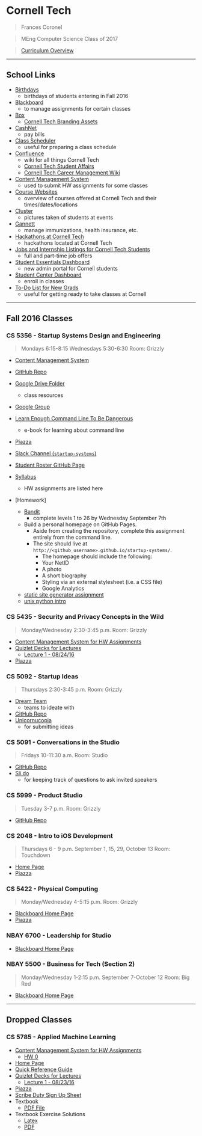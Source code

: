# Cornell Tech

> Frances Coronel

> MEng Computer Science
> Class of 2017

> [Curriculum Overview](http://tech.cornell.edu/programs/masters-programs/master-in-computer-science/curriculum-computer-science)

---

## School Links

- [Birthdays](https://docs.google.com/spreadsheets/d/1aHQDrHqX_7x240RsTYZrgTDFuewa3oPMlU8NrlwTLzM/edit#gid=1981742520)
    + birthdays of students entering in Fall 2016
- [Blackboard](https://blackboard.cornell.edu/webapps/login)
    + to manage assignments for certain classes
- [Box](https://cornell.app.box.com/files)
    + [Cornell Tech Branding Assets](https://cornell.app.box.com/s/5zs0qibswrbl3hmtg9ce)
- [CashNet](https://webauth.cashnet.com/cupayauth)
    + pay bills
- [Class Scheduler](https://classes.cornell.edu/browse/roster/FA16)
    + useful for preparing a class schedule
- [Confluence](https://confluence.cornell.edu/display/cudashboard/Home)
    + wiki for all things Cornell Tech
    + [Cornell Tech Student Affairs](https://confluence.cornell.edu/display/CTSR/Cornell+Tech+Student+Affairs)
    + [Cornell Tech Career Management Wiki](https://confluence.cornell.edu/display/nyctechcareer/CornellTech+-+Career+Management+Wiki)
- [Content Management System](https://cms-b.csuglab.cornell.edu/web/auth/?action=overview)
    + used to submit HW assignments for some classes
- [Course Websites](https://confluence.cornell.edu/display/CTSR/Course+Websites)
    + overview of courses offered at Cornell Tech and their times/dates/locations
- [Cluster](https://cluster.co/c/Cp2Mwf8XN_4/)
    + pictures taken of students at events
- [Gannett](https://mygannett.gannett.cornell.edu)
    + manage immunizations, health insurance, etc.
- [Hackathons at Cornell Tech](https://confluence.cornell.edu/pages/viewpage.action?pageId=321225482)
    + hackathons located at Cornell Tech
- [Jobs and Internship Listings for Cornell Tech Students](https://confluence.cornell.edu/pages/viewpage.action?pageId=281215229)
    + full and part-time job offers
- [Student Essentials Dashboard](https://studentessentials.cornell.edu)
    + new admin portal for Cornell students
- [Student Center Dashboard](https://studentcenter.cornell.edu)
    + enroll in classes
- [To-Do List for New Grads](https://todo.newstudents.cornell.edu/fall-2016/graduate-professional/todolist/)
    + useful for getting ready to take classes at Cornell

---

## Fall 2016 Classes

### CS 5356 - Startup Systems Design and Engineering

> Mondays 6:15-8:15
> Wednesdays 5:30-6:30
> Room: Grizzly


- [Content Management System](https://cms-a.csuglab.cornell.edu/web/auth/?action=course&courseid=34)
- [GitHub Repo](https://github.com/startup-systems/)
- [Google Drive Folder](https://drive.google.com/drive/u/0/folders/0B6LDtOCOZAA3Nl9mdmViaUNHTVE)
    + class resources
- [Google Group](https://groups.google.com/a/cornelltech.io/forum/#!forum/cs5356-fall-2016)
- [Learn Enough Command Line To Be Dangerous](https://www.learnenough.com/command-line-tutorial)
    + e-book for learning about command line
- [Piazza](https://piazza.com/cornell/fall2016/cs5356/home)
- [Slack Channel (`startup-systems`)](https://startup-systems.slack.com)
- [Student Roster GitHub Page](https://startup-systems.github.io/students/)
- [Syllabus](https://docs.google.com/document/d/1-hk6GzhV1yHU1T0E7uqcdNTtvv3fuq1_WECQOWOT2zw/edit)
    + HW assignments are listed here

- [Homework]
    + [Bandit](http://overthewire.org/wargames/bandit/)
        + complete levels 1 to 26 by Wednesday September 7th
    + Build a personal homepage on GitHub Pages.
        + Aside from creating the repository, complete this assignment entirely from the command line.
        + The site should live at `http://<github_username>.github.io/startup-systems/`.
            + The homepage should include the following:
            + Your NetID
            + A photo
            + A short biography
            + Styling via an external stylesheet (i.e. a CSS file)
            + Google Analytics
    + [static site generator assignment](https://github.com/startup-systems/static)
    + [unix python intro](https://github.com/startup-systems/unix_python_intro)

### CS 5435 - Security and Privacy Concepts in the Wild

> Monday/Wednesday 2:30-3:45 p.m.
> Room: Grizzly

- [Content Management System for HW Assignments](https://cms.csuglab.cornell.edu/web/auth/?action=course&courseid=38)
- [Quizlet Decks for Lectures](https://quizlet.com/class/3126750/)
    + [Lecture 1 - 08/24/16](https://quizlet.com/147169720/cs-5435-lecture-1-flash-cards/)
- [Piazza](https://piazza.com/cornell/fall2016/cs5435)

### CS 5092 - Startup Ideas

> Thursdays 2:30-3:45 p.m.
> Room: Grizzly

- [Dream Team](https://dreamteam.cornelltech.io/startup-ideas)
    + teams to ideate with
- [GitHub Repo](https://github.com/cornelltech/startup-ideas)
- [Unicornucopia](https://www.unicornucopia.org/)
    + for submitting ideas

### CS 5091 - Conversations in the Studio

> Fridays 10-11:30 a.m.
> Room: Studio

- [GitHub Repo](https://github.com/cornelltech/conversations-in-the-studio)
- [Sli.do](https://admin2.sli.do/events)
    + for keeping track of questions to ask invited speakers

### CS 5999 - Product Studio

> Tuesday 3-7 p.m.
> Room: Grizzly

- [GitHub Repo](https://github.com/cornelltech/product-studio)

### CS 2048 - Intro to iOS Development

> Thursdays 6 - 9 p.m.
> September 1, 15, 29, October 13
> Room: Touchdown

- [Home Page](http://www.cs.cornell.edu/courses/cs2048/2016fa/nyc/index.html)
- [Piazza](https://piazza.com/cornell/spring2016/cs2049/home)

### CS 5422 - Physical Computing

> Monday/Wednesday 4-5:15 p.m.
> Room: Grizzly

- [Blackboard Home Page](https://blackboard.cornell.edu/webapps/blackboard/content/listContent.jsp?course_id=_70514_1&content_id=_3088974_1)
- [Piazza](https://piazza.com/cornell/spring2016/cs5422/home)

### NBAY 6700 - Leadership for Studio

- [Blackboard Home Page](https://blackboard.cornell.edu/webapps/blackboard/execute/modulepage/view?course_id=_70266_1&cmp_tab_id=_86619_1&mode=view)

### NBAY 5500 - Business for Tech (Section 2)

> Monday/Wednesday 1-2:15 p.m.
> September 7-October 12
> Room: Big Red

- [Blackboard Home Page](https://blackboard.cornell.edu/webapps/blackboard/execute/modulepage/view?course_id=_69441_1&cmp_tab_id=_84923_1&mode=view)

---

## Dropped Classes

### CS 5785 - Applied Machine Learning

- [Content Management System for HW Assignments](https://cms-b.csuglab.cornell.edu/web/auth/?action=course&courseid=41)
    + [HW 0](https://cms-b.csuglab.cornell.edu/web/auth/?action=assignment&assignid=61)
- [Home Page](http://cs5785-cornell-tech-16fall.github.io/index.html)
- [Quick Reference Guide](https://docs.google.com/spreadsheets/d/1PkJNONMjhkrPB7FYkk-Fn4qNfbiAiMLQn8mxOBYvcHA/edit?usp=sharing)
- [Quizlet Decks for Lectures](https://quizlet.com/class/3117657/)
    + [Lecture 1 - 08/23/16](https://quizlet.com/147002571/cs-5785-lecture-1-flash-cards/)
- [Piazza](https://piazza.com/cornell/fall2016/cs5785/home)
- [Scribe Duty Sign Up Sheet](https://docs.google.com/spreadsheets/d/1mFEIGtwH2PTbX_SddySjGy6JGXCuGSGq-WgZpjjF17k/edit?usp=sharing)
- Textbook
    + [PDF File](https://web.stanford.edu/~hastie/local.ftp/Springer/OLD/ESLII_print4.pdf)
- Textbook Exercise Solutions
    + [Latex](https://github.com/ajtulloch/Elements-of-Statistical-Learning)
    + [PDF](http://tullo.ch/static/ESL-Solutions.pdf)